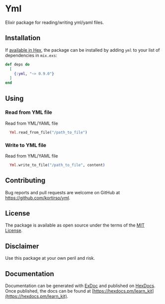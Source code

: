 # Yml

Elixir package for reading/writing yml/yaml files.

## Installation

If [available in Hex](https://hex.pm/docs/publish), the package can be installed
by adding `yml` to your list of dependencies in `mix.exs`:

```elixir
def deps do
  [
    {:yml, "~> 0.9.0"}
  ]
end
```

## Using

### Read from YML file

Read from YML/YAML file

```elixir
  Yml.read_from_file("/path_to_file")
```

### Write to YML file

Read from YML/YAML file

```elixir
  Yml.write_to_file("/path_to_file", content)
```

## Contributing

Bug reports and pull requests are welcome on GitHub at https://github.com/kortirso/yml.

## License

The package is available as open source under the terms of the [MIT License](http://opensource.org/licenses/MIT).

## Disclaimer

Use this package at your own peril and risk.

## Documentation

Documentation can be generated with [ExDoc](https://github.com/elixir-lang/ex_doc)
and published on [HexDocs](https://hexdocs.pm). Once published, the docs can
be found at [https://hexdocs.pm/learn_kit](https://hexdocs.pm/learn_kit).

